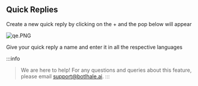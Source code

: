 ## Quick Replies

Create a new quick reply by clicking on the + and the pop below will appear

![qe.PNG](https://stoplight.io/api/v1/projects/cHJqOjg4ODkz/images/XY3KvSnRiFk)

Give your quick reply a name and enter it in all the respective languages

:::info
> We are here to help! For any questions and queries about this feature, please email support@botlhale.ai.
:::


